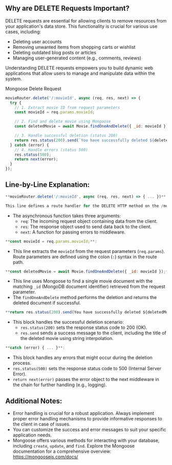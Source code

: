 ## **Why are DELETE Requests Important?**

DELETE requests are essential for allowing clients to remove resources from your application's data store. This functionality is crucial for various use cases, including:

- Deleting user accounts
- Removing unwanted items from shopping carts or wishlist
- Deleting outdated blog posts or articles
- Managing user-generated content (e.g., comments, reviews)

Understanding DELETE requests empowers you to build dynamic web applications that allow users to manage and manipulate data within the system.

Mongoose Delete Request

```jsx
movieRouter.delete('/:movieId', async (req, res, next) => {
  try {
    // 1. Extract movie ID from request parameters
    const movieId = req.params.movieId;

    // 2. Find and delete movie using Mongoose
    const deletedMovie = await Movie.findOneAndDelete({ _id: movieId });

    // 3. Handle successful deletion (status 200)
    return res.status(200).send(`You have successfully deleted ${deletedMovie.title}`);
  } catch (error) {
    // 4. Handle errors (status 500)
    res.status(500);
    return next(error);
  }
});
```

## **Line-by-Line Explanation:**

```jsx
**movieRouter.delete('/:movieId', async (req, res, next) => { ... })**:
```

```jsx
This line defines a route handler for the DELETE HTTP method on the /movies/:movieId path using the Express router.
```

- The asynchronous function takes three arguments:
    - `req`: The incoming request object containing data from the client.
    - `res`: The response object used to send data back to the client.
    - `next`: A function for passing errors to middleware.

```jsx
**const movieId = req.params.movieId;**:
```

- This line extracts the `movieId` from the request parameters (`req.params`). Route parameters are defined using the colon (`:`) syntax in the route path.

```jsx
**const deletedMovie = await Movie.findOneAndDelete({ _id: movieId });**:
```

- This line uses Mongoose to find a single movie document with the matching `_id` (MongoDB document identifier) retrieved from the request parameter.
- The `findOneAndDelete` method performs the deletion and returns the deleted document if successful.

```jsx
**return res.status(200).send(You have successfully deleted ${deletedMovie.title});**:
```

- This block handles the successful deletion scenario:
    - `res.status(200)` sets the response status code to 200 (OK).
    - `res.send` sends a success message to the client, including the title of the deleted movie using string interpolation.

```jsx
**catch (error) { ... }**:
```

- This block handles any errors that might occur during the deletion process.
- `res.status(500)` sets the response status code to 500 (Internal Server Error).
- `return next(error)` passes the error object to the next middleware in the chain for further handling (e.g., logging).

## **Additional Notes:**

- Error handling is crucial for a robust application. Always implement proper error handling mechanisms to provide informative responses to the client in case of issues.
- You can customize the success and error messages to suit your specific application needs.
- Mongoose offers various methods for interacting with your database, including `create`, `update`, and `find`. Explore the Mongoose documentation for a comprehensive overview: https://mongoosejs.com/docs/